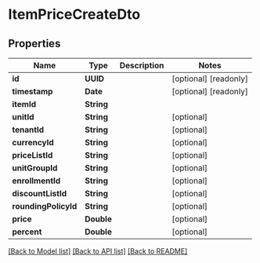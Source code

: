 # ItemPriceCreateDto

## Properties
Name | Type | Description | Notes
------------ | ------------- | ------------- | -------------
**id** | **UUID** |  | [optional] [readonly] 
**timestamp** | **Date** |  | [optional] [readonly] 
**itemId** | **String** |  | 
**unitId** | **String** |  | [optional] 
**tenantId** | **String** |  | [optional] 
**currencyId** | **String** |  | [optional] 
**priceListId** | **String** |  | [optional] 
**unitGroupId** | **String** |  | [optional] 
**enrollmentId** | **String** |  | [optional] 
**discountListId** | **String** |  | [optional] 
**roundingPolicyId** | **String** |  | [optional] 
**price** | **Double** |  | [optional] 
**percent** | **Double** |  | [optional] 

[[Back to Model list]](../README.md#documentation-for-models) [[Back to API list]](../README.md#documentation-for-api-endpoints) [[Back to README]](../README.md)


